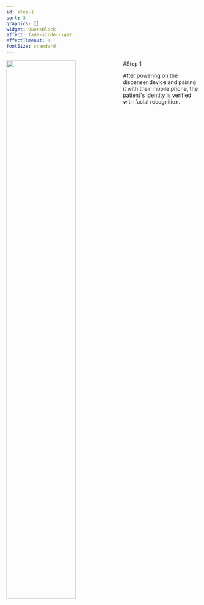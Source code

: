 ```yaml
---
id: step-1
sort: 3
graphics: []
widget: QuoteBlock
effect: fade-slide-right
effectTimeout: 0
fontSize: standard
---
```

#Step 1
<img align="left" width="60%" src="https://correctconsumer.com/assets/dispenser-demo.00_00_54_31.Still002.jpg">


After powering on the dispenser device and pairing it with their mobile phone, the patient's identity is verified with facial recognition.
